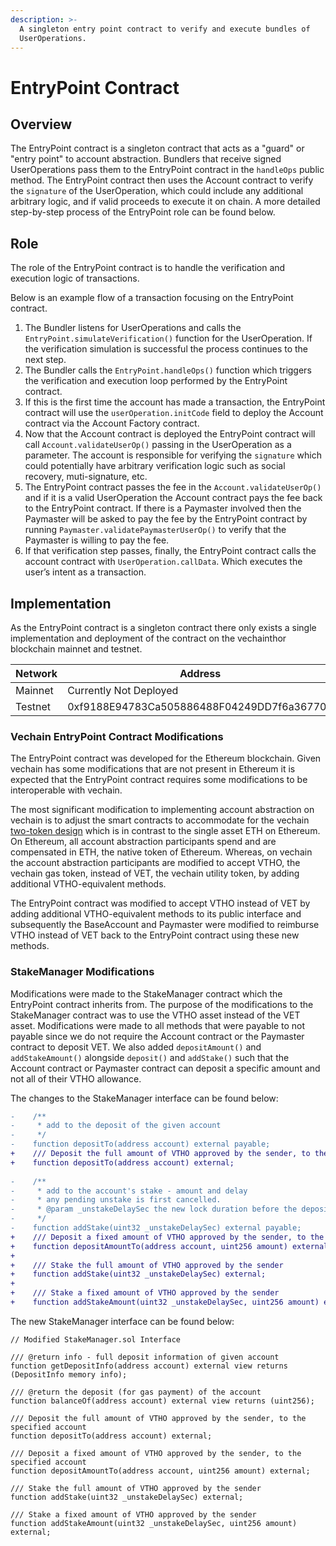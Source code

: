 ```yaml
---
description: >-
  A singleton entry point contract to verify and execute bundles of
  UserOperations.
---
```


# EntryPoint Contract

## Overview

The EntryPoint contract is a singleton contract that acts as a "guard" or "entry point" to account abstraction. Bundlers that receive signed UserOperations pass them to the EntryPoint contract in the `handleOps` public method. The EntryPoint contract then uses the Account contract to verify the `signature` of the UserOperation, which could include any additional arbitrary logic, and if valid proceeds to execute it on chain. A more detailed step-by-step process of the EntryPoint role can be found below.

## Role

The role of the EntryPoint contract is to handle the verification and execution logic of transactions.&#x20;

Below is an example flow of a transaction focusing on the EntryPoint contract.

1. The Bundler listens for UserOperations and calls the `EntryPoint.simulateVerification()` function for the UserOperation. If the verification simulation is successful the process continues to the next step.
2. The Bundler calls the `EntryPoint.handleOps()` function which triggers the verification and execution loop performed by the EntryPoint contract.
3. If this is the first time the account has made a transaction, the EntryPoint contract will use the `userOperation.initCode` field to deploy the Account contract via the Account Factory contract.
4. Now that the Account contract is deployed the EntryPoint contract will call `Account.validateUserOp()` passing in the UserOperation as a parameter. The account is responsible for verifying the `signature` which could potentially have arbitrary verification logic such as social recovery, muti-signature, etc.
5. The EntryPoint contract passes the fee in the `Account.validateUserOp()` and if it is a valid UserOperation the Account contract pays the fee back to the EntryPoint contract. If there is a Paymaster involved then the Paymaster will be asked to pay the fee by the EntryPoint contract by running `Paymaster.validatePaymasterUserOp()` to verify that the Paymaster is willing to pay the fee.
6. If that verification step passes, finally, the EntryPoint contract calls the account contract with `UserOperation.callData`. Which executes the user’s intent as a transaction.

## Implementation

As the EntryPoint contract is a singleton contract there only exists a single implementation and deployment of the contract on the vechainthor blockchain mainnet and testnet.

<table><thead><tr><th width="132">Network</th><th>Address</th></tr></thead><tbody><tr><td>Mainnet</td><td>Currently Not Deployed</td></tr><tr><td>Testnet</td><td>0xf9188E94783Ca505886488F04249DD7f6a36770B</td></tr></tbody></table>

### Vechain EntryPoint Contract Modifications

The EntryPoint contract was developed for the Ethereum blockchain. Given vechain has some modifications that are not present in Ethereum it is expected that the EntryPoint contract requires some modifications to be interoperable with vechain.

The most significant modification to implementing account abstraction on vechain is to adjust the smart contracts to accommodate for the vechain [two-token design](broken-reference) which is in contrast to the single asset ETH on Ethereum. On Ethereum, all account abstraction participants spend and are compensated in ETH, the native token of Ethereum. Whereas, on vechain the account abstraction participants are modified to accept VTHO, the vechain gas token, instead of VET, the vechain utility token, by adding additional VTHO-equivalent methods.

The EntryPoint contract was modified to accept VTHO instead of VET by adding additional VTHO-equivalent methods to its public interface and subsequently the BaseAccount and Paymaster were modified to reimburse VTHO instead of VET back to the EntryPoint contract using these new methods.

### StakeManager Modifications

Modifications were made to the StakeManager contract which the EntryPoint contract inherits from. The purpose of the modifications to the StakeManager contract was to use the VTHO asset instead of the VET asset. Modifications were made to all methods that were payable to not payable since we do not require the Account contract or the Paymaster contract to deposit VET. We also added `depositAmount()` and `addStakeAmount()` alongside `deposit()` and `addStake()` such that the Account contract or Paymaster contract can deposit a specific amount and not all of their VTHO allowance.&#x20;

The changes to the StakeManager interface can be found below:

```diff
-    /**
-     * add to the deposit of the given account
-     */
-    function depositTo(address account) external payable;
+    /// Deposit the full amount of VTHO approved by the sender, to the specified account
+    function depositTo(address account) external;
 
-    /**
-     * add to the account's stake - amount and delay
-     * any pending unstake is first cancelled.
-     * @param _unstakeDelaySec the new lock duration before the deposit can be withdrawn.
-     */
-    function addStake(uint32 _unstakeDelaySec) external payable;
+    /// Deposit a fixed amount of VTHO approved by the sender, to the specified account
+    function depositAmountTo(address account, uint256 amount) external;
+
+    /// Stake the full amount of VTHO approved by the sender
+    function addStake(uint32 _unstakeDelaySec) external;
+
+    /// Stake a fixed amount of VTHO approved by the sender
+    function addStakeAmount(uint32 _unstakeDelaySec, uint256 amount) external;
```

The new StakeManager interface can be found below:

```solidity
// Modified StakeManager.sol Interface

/// @return info - full deposit information of given account
function getDepositInfo(address account) external view returns (DepositInfo memory info);

/// @return the deposit (for gas payment) of the account
function balanceOf(address account) external view returns (uint256);

/// Deposit the full amount of VTHO approved by the sender, to the specified account
function depositTo(address account) external;

/// Deposit a fixed amount of VTHO approved by the sender, to the specified account
function depositAmountTo(address account, uint256 amount) external;

/// Stake the full amount of VTHO approved by the sender
function addStake(uint32 _unstakeDelaySec) external;

/// Stake a fixed amount of VTHO approved by the sender
function addStakeAmount(uint32 _unstakeDelaySec, uint256 amount) external;
```
